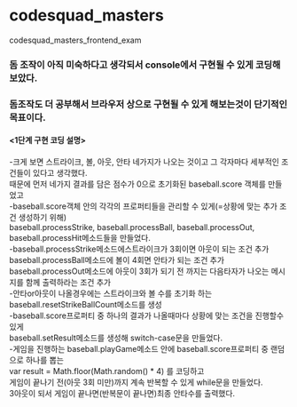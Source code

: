# codesquad_masters
codesquad_masters_frontend_exam


### 돔 조작이 아직 미숙하다고 생각되서 console에서 구현될 수 있게 코딩해 보았다.
### 돔조작도 더 공부해서 브라우저 상으로 구현될 수 있게 해보는것이 단기적인 목표이다.


#### <1단계 구현 코딩 설명> #
  -크게 보면 스트라이크, 볼, 아웃, 안타 네가지가 나오는 것이고 그 각자마다 세부적인 조건들이 있다고 생각했다.<br>
   때문에 먼저 네가지 결과를 담은 점수가 0으로 초기화된 baseball.score 객체를 만들었고 <br>
  -baseball.score객체 안의 각각의 프로퍼티들을 관리할 수 있게(=상황에 맞는 추가 조건 생성하기 위해)<br>
   baseball.processStrike, baseball.processBall, baseball.processOut, baseball.processHit메소드들을 만들었다.<br>
  -baseball.processStrike메소드에스트라이크가 3회이면 아웃이 되는 조건 추가<br>
   baseball.processBall메소드에 볼이 4회면 안타가 되는 조건 추가<br>
   baseball.processOut메소드에 아웃이 3회가 되기 전 까지는 다음타자가 나오는 메시지를 함께 출력하라는 조건 추가<br>
  -안타or아웃이 나올경우에는 스트라이크와 볼 수를 초기화 하는 baseball.resetStrikeBallCount메소드를 생성<br>
  -baseball.score프로퍼티 중 하나의 결과가 나올때마다 상황에 맞는 조건을 진행할수있게 <br>
   baseball.setResult메소드를 생성해 switch-case문을 만들었다.<br>
  -게임을 진행하는 baseball.playGame메소드 안에 baseball.score프로퍼티 중 랜덤으로 하나를 뽑는<br>
   var result = Math.floor(Math.random() * 4) 를 코딩하고 <br>
   게임이 끝나기 전(아웃 3회 미만)까지 계속 반복할 수 있게 while문을 만들었다.<br>
   3아웃이 되서 게임이 끝나면(반복문이 끝나면)최종 안타수를 출력했다.<br>









